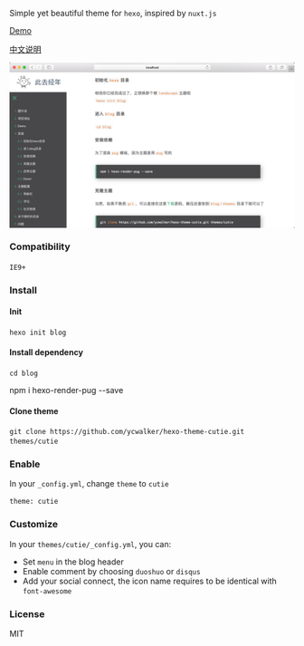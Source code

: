 Simple yet beautiful theme for `hexo`, inspired by `nuxt.js`

[Demo](http://ycwalker.com/hexo-theme-cutie/)

[中文说明](http://ycwalker.com/hexo-theme-cutie/)

<img src="./demo.png" width = "900" alt="demo" align=center />

### Compatibility

`IE9+`


### Install


#### Init

`hexo init blog`

#### Install dependency

`cd blog`

npm i hexo-render-pug --save

#### Clone theme

`git clone https://github.com/ycwalker/hexo-theme-cutie.git themes/cutie`


### Enable
In your `_config.yml`, change `theme` to `cutie`

```
theme: cutie
```
### Customize
In your `themes/cutie/_config.yml`, you can: 
* Set `menu` in the blog header
* Enable comment by choosing `duoshuo` or `disqus`
* Add your social connect, the icon name requires to be identical with `font-awesome`

### License
MIT

